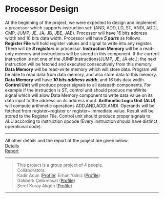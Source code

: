 # Processor Design  
At the beginning of the project, we were expected to design and implement a processor which supports instruction set: (AND, ADD, LD, ST, ANDI, ADDI, CMP, JUMP, JE, JA, JB, JBE, JAE). Processor will have 16 bits address width and 16 bits data width. Processor will have __*5 parts*__ as follows. **Register File** will hold register values and signal to write into any register. There will be __*8 registers*__ in processor. **Instruction Memory** will be a read-only memory and instructions will be stored in this component. If the current instruction is not one of the JUMP instructions(JUMP, JE, JA etc.); the next instruction will be fetched and executed consecutively from this memory. **Data Memory** will be read-write memory which will store data. Program will be able to read data from data memory, and also store data to this memory. **Data Memory** will have __*10 bits address width*__, and 16 bits data width. **Control Unit** will produce proper signals to all datapath components. For example if the instruction is ST, control unit should produce memWrite signal which will allow Data Memory component to write data value on its data input to the address on its address input. **Arithmetic Logic Unit (ALU)** will compute arithmetic operations ADD,AND,ADDI,ANDI. Operands will be fetched from register+register or register+ immediate value. Result will be stored to the Register File. Control unit should produce proper signals to ALU according to instruction opcode (Every instruction should have distinct operational code).  
___
All other details and the report of the project are given below:  
[Details](https://github.com/erhanyalniz/Processor-Design/blob/d89bd4602010b70087831037711509e311749928/Processor%20Design%20Project.pdf)  
[Report](https://github.com/erhanyalniz/Processor-Design/blob/802fa1ca05ab1b35f8f46e567c849cdfd57cbc71/Processor%20Design%20Project%20Report.pdf)
___
> This project is a group project of 4 people.  
> Collaborators:  
> Kadir Acun  ([Profile](https://github.com/kadiracunn)) 
> Erhan Yalnız ([Profile](https://github.com/erhanyalniz))    
> Gökberk Çelikmasat ([Profile](https://github.com/gcelikmasat))  
> Şeref Kuray Akgün ([Profile](https://github.com/kutayakgn))  
___
